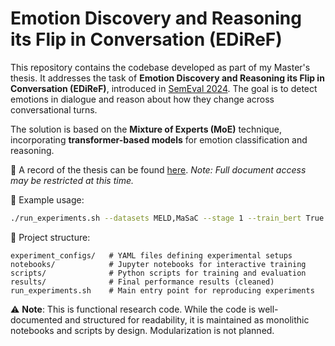 # Emotion Discovery and Reasoning its Flip in Conversation (EDiReF)

This repository contains the codebase developed as part of my Master's thesis. It addresses the task of **Emotion Discovery and Reasoning its Flip in Conversation (EDiReF)**, introduced in [SemEval 2024](https://semeval.github.io/SemEval2024/). The goal is to detect emotions in dialogue and reason about how they change across conversational turns.

The solution is based on the **Mixture of Experts (MoE)** technique, incorporating **transformer-based models** for emotion classification and reasoning.

📄 A record of the thesis can be found [here](https://repo.pw.edu.pl/info/master/WUT7d61093cf864411ebc750603bb42cee5?r=supervisedwork&ps=20&tab=&title=Prace%2Bmagisterskie%2B%25E2%2580%2593%2BZastosowanie%2Bmieszaniny%2Bekspert%25C3%25B3w%2Bdo%2Brozpoznawania%2Bemocji%2Bi%2Bwypowiedzi%2Bpowoduj%25C4%2585cych%2Bzmian%25C4%2599%2Bemocji%2Bw%2Bkonwersacji%2B%25E2%2580%2593%2BPolitechnika%2BWarszawska&lang=pl).
*Note: Full document access may be restricted at this time.*

🔧 Example usage:
```bash
./run_experiments.sh --datasets MELD,MaSaC --stage 1 --train_bert True
```

📁 Project structure:
```
experiment_configs/   # YAML files defining experimental setups 
notebooks/            # Jupyter notebooks for interactive training
scripts/              # Python scripts for training and evaluation
results/              # Final performance results (cleaned)
run_experiments.sh    # Main entry point for reproducing experiments
```

⚠️ **Note**: This is functional research code. While the code is well-documented and structured for readability, it is maintained as monolithic notebooks and scripts by design. Modularization is not planned.